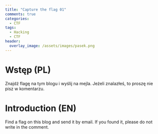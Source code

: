 ```yaml
---
title: "Capture the flag 01"
comments: true
categories:
  - CTF
tags:
  - Hacking
  - CTF
header:
  overlay_image: /assets/images/pasek.png
---
```

# Wstęp (PL)
Znajdź flagę na tym blogu i wyślij na mejla. Jeżeli znalazłeś, to proszę nie pisz w komentarzu.

# Introduction (EN)
Find a flag on this blog and send it by email. If you found it, please do not write in the comment.
